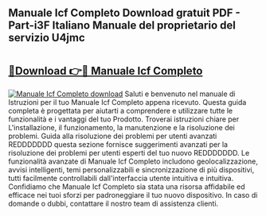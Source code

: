 ## Manuale Icf Completo Download gratuit PDF - Part-i3F Italiano Manuale del proprietario del servizio U4jmc

# <h2><a href="http://df9rax.blite.top/?on=Manuale+Icf+Completo">🔗Download 👉🔴 Manuale Icf Completo</a></h2>

[![Manuale Icf Completo download](https://i.imgur.com/lujVjoI.png)](http://df9rax.blite.top/?on=Manuale+Icf+Completo)
Saluti e benvenuto nel manuale di Istruzioni per il tuo Manuale Icf Completo appena ricevuto. Questa guida completa è progettata per aiutarti a comprendere e utilizzare tutte le funzionalità e i vantaggi del tuo Prodotto. Troverai istruzioni chiare per L'installazione, il funzionamento, la manutenzione e la risoluzione dei problemi. Guida alla risoluzione dei problemi per utenti avanzati REDDDDDDD questa sezione fornisce suggerimenti avanzati per la risoluzione dei problemi per utenti esperti del tuo nuovo REDDDDDDD. Le funzionalità avanzate di Manuale Icf Completo includono geolocalizzazione, avvisi intelligenti, temi personalizzabili e sincronizzazione di più dispositivi, tutti facilmente controllabili dall'interfaccia utente intuitiva e intuitiva. Confidiamo che Manuale Icf Completo sia stata una risorsa affidabile ed efficace nei tuoi sforzi per padroneggiare il tuo nuovo dispositivo. In caso di domande o dubbi, contattare il nostro team di assistenza clienti.
